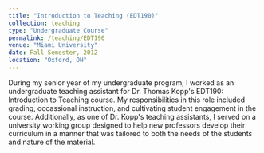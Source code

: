 ```yaml
---
title: "Introduction to Teaching (EDT190)"
collection: teaching
type: "Undergraduate Course"
permalink: /teaching/EDT190
venue: "Miami University"
date: Fall Semester, 2012
location: "Oxford, OH"
---
```


During my senior year of my undergraduate program, I worked as an undergraduate teaching assistant for Dr. Thomas Kopp's EDT190: Introduction to Teaching course.  My responsibilities in this role included grading, occassional instruction, and cultivating student engagement in the course.  Additionally, as one of Dr. Kopp's teaching assistants, I served on a university working group designed to help new professors develop their curriculum in a manner that was tailored to both the needs of the students and nature of the material.
